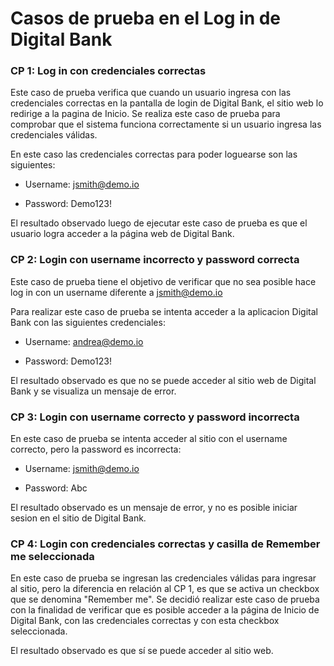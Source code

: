 # Casos de prueba en el Log in de Digital Bank

### CP 1: **Log in con credenciales correctas**

Este caso de prueba verifica que cuando un usuario ingresa con las credenciales correctas en la pantalla de login de Digital Bank, el sitio web lo redirige a la pagina de Inicio. Se realiza este caso de prueba para comprobar que el sistema funciona correctamente si un usuario ingresa las credenciales válidas.

En este caso las credenciales correctas para poder loguearse son las siguientes:

* Username: jsmith@demo.io

* Password: Demo123!

El resultado observado luego de ejecutar este caso de prueba es que el usuario logra acceder a la página web de Digital Bank.

### CP 2: **Login con username incorrecto y password correcta**

Este caso de prueba tiene el objetivo de verificar que no sea posible hace log in con un username diferente a jsmith@demo.io 

Para realizar este caso de prueba se intenta acceder a la aplicacion Digital Bank con las siguientes credenciales:

* Username: andrea@demo.io

* Password: Demo123!

El resultado observado es que no se puede acceder al sitio web de Digital Bank y se visualiza un mensaje de error.

### CP 3: **Login con username correcto y password incorrecta**

En este caso de prueba se intenta acceder al sitio con el username correcto, pero la password es incorrecta:

* Username: jsmith@demo.io

* Password: Abc

El resultado observado es un mensaje de error, y no es posible iniciar sesion en el sitio de Digital Bank.


### CP 4: **Login con credenciales correctas y casilla de Remember me seleccionada**

En este caso de prueba se ingresan las credenciales válidas para ingresar al sitio, pero la diferencia en relación al CP 1, es que se activa un checkbox que se denomina "Remember me". 
Se decidió realizar este caso de prueba con la finalidad de verificar que es posible acceder a la página de Inicio de Digital Bank, con las credenciales correctas y con esta checkbox seleccionada.

El resultado observado es que sí se puede acceder al sitio web.